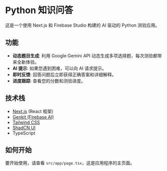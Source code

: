# Python 知识问答

这是一个使用 Next.js 和 Firebase Studio 构建的 AI 驱动的 Python 测验应用。

## 功能

*   **动态题目生成**: 利用 Google Gemini API 动态生成多项选择题，每次测验都带来全新体验。
*   **AI 提示**: 如果您遇到困难，可以向 AI 请求提示。
*   **即时反馈**: 回答问题后立即获得正确答案和详细解释。
*   **进度跟踪**: 查看您的分数和测验进度。

## 技术栈

*   [Next.js](https://nextjs.org/) (React 框架)
*   [Genkit (Firebase AI)](https://firebase.google.com/docs/genkit)
*   [Tailwind CSS](https://tailwindcss.com/)
*   [ShadCN UI](https://ui.shadcn.com/)
*   TypeScript

## 如何开始

要开始使用，请查看 `src/app/page.tsx`，这是应用程序的主页面。
